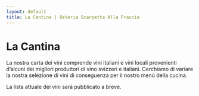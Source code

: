 ```yaml
---
layout: default
title: La Cantina | Osteria Scarpetta Alla Fraccia
---
```


La Cantina
==========
La nostra carta dei vini comprende vini italiani e vini locali provenienti d’alcuni dei migliori produttori di vino svizzeri e italiani. Cerchiamo di variare la nostra selezione di vini di conseguenza per il nostro menù della cucina.





La lista attuale dei vini sarà pubblicato a breve.
